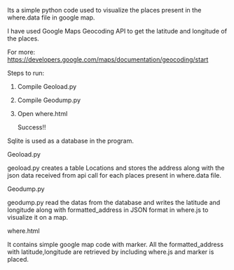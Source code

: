 Its a simple python code used to visualize the places present in the where.data file in google map. 

I have used Google Maps Geocoding API to get the latitude  and longitude of the places.

For more: https://developers.google.com/maps/documentation/geocoding/start

Steps to run:

1) Compile Geoload.py
2) Compile Geodump.py
3) Open where.html

    Success!!


Sqlite is used as a database in the program.

Geoload.py

geoload.py creates a table Locations and stores the address along with  the json data received from api call for each places present in where.data file.

Geodump.py

geodump.py read the datas from the database and writes the latitude and longitude along with formatted_address in JSON format in where.js
to visualize it on a map.

where.html

It contains simple google map code with marker. All the formatted_address with latitude,longitude are retrieved by including where.js and marker is placed.


